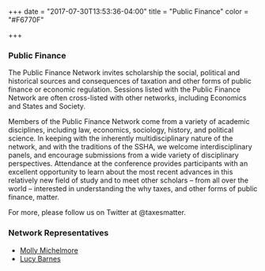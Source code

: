 +++
date = "2017-07-30T13:53:36-04:00"
title = "Public Finance"
color = "#F6770F"

+++

### Public Finance

The Public Finance Network invites scholarship the social, political and historical sources and consequences of taxation and other forms of public finance or economic regulation. Sessions listed with the Public Finance Network are often cross-listed with other networks, including Economics and States and Society.

Members of the Public Finance Network come from a variety of academic disciplines, including law, economics, sociology, history, and political science. In keeping with the inherently multidisciplinary nature of the network, and with the traditions of the SSHA, we welcome interdisciplinary panels, and encourage submissions from a wide variety of disciplinary perspectives.  Attendance at the conference provides participants with an excellent opportunity to learn about the most recent advances in this relatively new field of study and to meet other scholars – from all over the world – interested in understanding the why taxes, and other forms of public finance, matter.

For more, please follow us on Twitter at @taxesmatter.

### Network Representatives

- [Molly Michelmore](mailto:michelmorem@wlu.edu)
- [Lucy Barnes](mailto:l.barnes@ucl.ac.uk)
